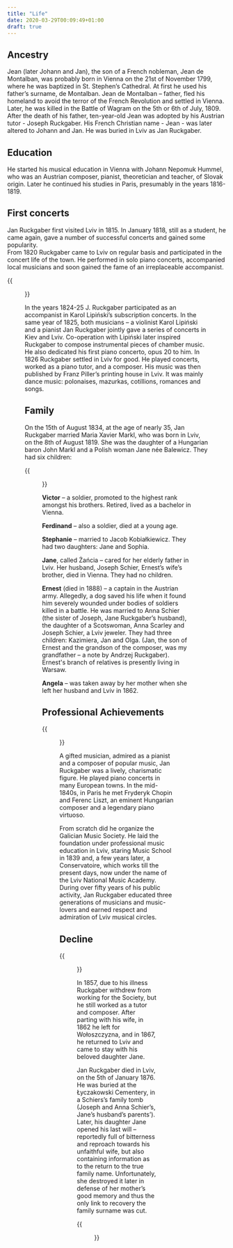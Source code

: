```yaml
---
title: "Life"
date: 2020-03-29T00:09:49+01:00
draft: true
---
```


## Ancestry
Jean (later Johann and Jan), the son of a French nobleman, Jean de Montalban, was probably born in Vienna on the 21st of November 1799, where he was baptized in St. Stephen’s Cathedral. At first he used his father’s surname, de Montalban. Jean de Montalban – father, fled his homeland to avoid the terror of the French Revolution and settled in Vienna. Later, he was killed in the Battle of Wagram on the 5th or 6th of July, 1809. After the death of his father, ten-year-old Jean was adopted by his Austrian tutor - Joseph Ruckgaber. His French Christian name - Jean - was later altered to Johann and Jan. He was buried in Lviv as Jan Ruckgaber.

## Education
He started his musical education in Vienna with Johann Nepomuk Hummel, who was an Austrian composer, pianist, theoretician and teacher, of Slovak origin. Later he continued his studies in Paris, presumably in the years 1816-1819.  										

## First concerts 
Jan Ruckgaber first visited Lviv in 1815. In January 1818, still as a student, he came again, gave a number of successful concerts and gained some popularity.         	
From 1820 Ruckgaber came to Lviv on regular basis and participated in the concert life of the town. He performed in solo piano concerts, accompanied local musicians and soon gained the fame of an irreplaceable accompanist.  

{{<figure src="/images/young-jean-ruckgaber.png" class="short-caption" alt="Young Jan Ruckgaber" width="320" caption="Young Jan Ruckgaber by an unknown author (http://uk.wikipedia.org, Jan. 2015)">}}

In the years 1824-25 J. Ruckgaber participated as an accompanist in Karol Lipiński’s subscription concerts. In the same year of 1825, both musicians – a violinist Karol Lipiński and a pianist Jan Ruckgaber jointly gave a series of concerts in Kiev and Lviv. Co-operation with Lipiński later inspired Ruckgaber to compose instrumental pieces of chamber music. He also dedicated his first piano concerto, opus 20 to him.
In 1826 Ruckgaber settled in Lviv for good. He played concerts, worked as a piano tutor, and a composer.  His music was then published by Franz Piller’s printing house in Lviv. It was mainly dance music: polonaises, mazurkas, cotillions, romances and songs.


## Family
On the 15th of August 1834, at the age of nearly 35, Jan Ruckgaber married Maria Xavier Markl, who was born in Lviv, on the 8th of August 1819. She was the daughter of a Hungarian baron John Markl and a Polish woman Jane née Balewicz. They had six children:

{{<figure src="/images/ernest-ruckgaber.png" class="short-caption" width="340" alt="Ernest Ruckgaber" caption="Ernest Ruckgaber (family archive)">}}

**Victor** – a soldier, promoted to the highest rank amongst his brothers. Retired, lived as a bachelor in Vienna.

**Ferdinand** – also a soldier, died at a young age.

**Stephanie** – married to Jacob Kobiałkiewicz. They had two daughters: Jane and Sophia.

**Jane**, called Żańcia – cared for her elderly father in Lviv. Her husband, Joseph Schier, Ernest’s wife’s brother, died in Vienna. They had no children.

**Ernest** (died in 1888) – a captain in the Austrian army. Allegedly, a dog saved his life when it found him severely wounded under bodies of soldiers killed in a battle. He was married to Anna Schier (the sister of Joseph, Jane Ruckgaber’s husband), the daughter of a Scotswoman, Anna Scarley and Joseph Schier, a Lviv jeweler. They had three children: Kazimiera, Jan and Olga. (Jan, the son of Ernest and the grandson of the composer, was my grandfather – a note by Andrzej Ruckgaber). Ernest's branch of relatives is presently living in Warsaw.

**Angela** – was taken away by her mother when she left her husband and Lviv in 1862.


## Professional Achievements
{{<figure src="/images/ferenc-liszt.png" class="short-caption" alt="Ferenc Liszt" caption="Ferenc Liszt, a drawing by Julius Kossak (www.twojamuza.pl, Aug., 2013)">}}

A gifted musician, admired as a pianist and a composer of popular music, Jan Ruckgaber was a lively, charismatic figure. He played piano concerts in many European towns. In the mid-1840s, in Paris he met Fryderyk Chopin and Ferenc Liszt, an eminent Hungarian composer and a legendary piano virtuoso.  

From scratch did he organize the Galician Music Society. He laid the foundation under professional music education in Lviv, staring Music School in 1839 and, a few years later, a Conservatoire, which works till the present days, now under the name of the Lviv National Music Academy. During over fifty years of his public activity, Jan Ruckgaber educated three generations of musicians and music-lovers and earned respect and admiration of Lviv musical circles. 

## Decline
{{<figure src="/images/jan-ruckgaber-photo.png" class="short-caption" alt="Jean Ruckgaber photo" caption="Jan Ruckgaber, a real photo, family archive">}}

In 1857, due to his illness Ruckgaber withdrew from working for the Society, but he still worked as a tutor and composer. After parting with his wife, in 1862 he left for Wołoszczyzna, and in 1867, he returned to Lviv and came to stay with his beloved daughter Jane.

Jan Ruckgaber died in Lviv, on the 5th of January 1876. He was buried at the Łyczakowski Cementery, in a Schiers’s family tomb (Joseph and Anna Schier’s, Jane’s husband’s parents’).
Later, his daughter Jane opened his last will – reportedly full of bitterness and reproach towards his unfaithful wife, but also containing information as to the return to the true family name. Unfortunately, she destroyed it later in defense of her mother’s good memory and thus the only link to recovery the family surname was cut.


{{<figure src="/images/jan-ruckgaber-monument.png" alt="Jan Ruckgaber monument" width="300" caption="Jan Ruckgaber’s monument in the Łyczakowski Cemetery in Lviv (Photo by Michał Piekarski)">}} 

